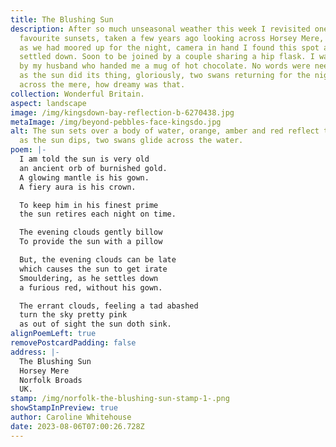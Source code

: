 ```yaml
---
title: The Blushing Sun
description: After so much unseasonal weather this week I revisited one of my
  favourite sunsets, taken a few years ago looking across Horsey Mere, as soon
  as we had moored up for the night, camera in hand I found this spot and
  settled down. Soon to be joined by a couple sharing a hip flask. I was joined
  by my husband who handed me a mug of hot chocolate. No words were needed, and
  as the sun did its thing, gloriously, two swans returning for the night glided
  across the mere, how dreamy was that.
collection: Wonderful Britain.
aspect: landscape
image: /img/kingsdown-bay-reflection-b-6270438.jpg
metaImage: /img/beyond-pebbles-face-kingsdo.jpg
alt: The sun sets over a body of water, orange, amber and red reflect the sky,
  as the sun dips, two swans glide across the water.
poem: |-
  I am told the sun is very old
  an ancient orb of burnished gold.
  A glowing mantle is his gown.
  A fiery aura is his crown.

  To keep him in his finest prime
  the sun retires each night on time.

  The evening clouds gently billow 
  To provide the sun with a pillow

  But, the evening clouds can be late
  which causes the sun to get irate 
  Smouldering, as he settles down
  a furious red, without his gown.

  The errant clouds, feeling a tad abashed
  turn the sky pretty pink
  as out of sight the sun doth sink.
alignPoemLeft: true
removePostcardPadding: false
address: |-
  The Blushing Sun
  Horsey Mere
  Norfolk Broads
  UK.
stamp: /img/norfolk-the-blushing-sun-stamp-1-.png
showStampInPreview: true
author: Caroline Whitehouse
date: 2023-08-06T07:00:26.728Z
---
```

